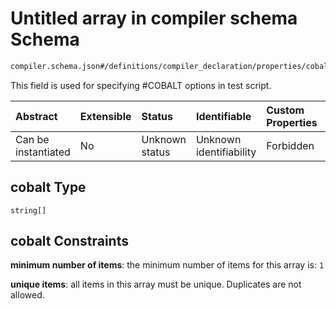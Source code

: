 # Untitled array in compiler schema Schema

```txt
compiler.schema.json#/definitions/compiler_declaration/properties/cobalt
```

This field is used for specifying #COBALT options in test script.

| Abstract            | Extensible | Status         | Identifiable            | Custom Properties | Additional Properties | Access Restrictions | Defined In                                                                   |
| :------------------ | :--------- | :------------- | :---------------------- | :---------------- | :-------------------- | :------------------ | :--------------------------------------------------------------------------- |
| Can be instantiated | No         | Unknown status | Unknown identifiability | Forbidden         | Allowed               | none                | [compiler.schema.json\*](../out/compiler.schema.json "open original schema") |

## cobalt Type

`string[]`

## cobalt Constraints

**minimum number of items**: the minimum number of items for this array is: `1`

**unique items**: all items in this array must be unique. Duplicates are not allowed.
